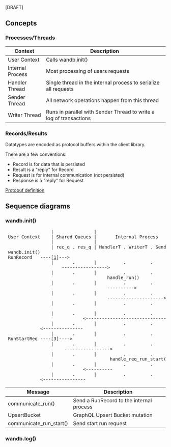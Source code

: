 
[DRAFT]


## Concepts

### Processes/Threads

Context | Description
--- | ---
User Context     | Calls wandb.init()
Internal Process | Most processing of users requests
Handler Thread   | Single thread in the internal process to serialize all requests
Sender Thread    | All network operations happen from this thread
Writer Thread    | Runs in parallel with Sender Thread to write a log of transactions

### Records/Results

Datatypes are encoded as protocol buffers within the client library.

There are a few conventions:
- Record is for data that is persisted
- Result is a "reply" for Record
- Request is for internal communication (not persisted)
- Response is a "reply" for Request

[Protobuf definition](https://github.com/wandb/client/blob/master/wandb/proto/wandb_internal.proto)

## Sequence diagrams

### wandb.init()

<pre>
                 |               |
 User Context    | Shared Queues |       Internal Process       |    Cloud    |
                 |               |                              |             |
                 | rec_q . res_q | HandlerT . WriterT . SenderT |             |
 wandb.init()
 RunRecord   ----[<a href="#seq-init-communicate-run">1</a>]--->
                 |       .       |          .         .         |             |
                     ----------------->
                 |       .       |          .         .         |             |
                                      handle_run()
                 |       .       |          .         .         |             |
                                      ---------->
                 |       .       |          .         .         |             |
                                      --------------------->
                 |       .       |          .         .         |             |
                                                            ----[2]---->
                 |       .       |          .         .         |             |
                             <------------------------------
                 |       .       |          .         .         |             |
             <---------------
                 |       .       |          .         .         |             |
 RunStartReq ----[3]---->
                 |       .       |          .         .         |             |
                      ----------------->
                 |       .       |          .         .         |             |
                                       handle_req_run_start()
                 |       .       |          .         .         |             |
                             <----------
                 |       .       |          .         .         |             |
             <----------------
</pre>

Message | Description
--- | ---
<a name="seq-init-communicate-run"></a>communicate_run() | Send a RunRecord to the internal process
<a name="seq-init-upsert-bucket"></a>UpsertBucket | GraphQL Upsert Bucket mutation
<a name="seq-init-communicate-run-start"></a>communicate_run_start() | Send start run request

### wandb.log()
